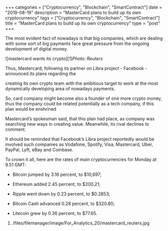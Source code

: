 +++
categories = ["Cryptocurrency", "Blockchain", "SmartContract"]
date = "2019-08-19"
description = "MasterCard plans to build up its own cryptocurrency"
tags = ["Cryptocurrency", "Blockchain", "SmartContract"]
title = "MasterCard plans to build up its own cryptocurrency"
type = "post"
+++

The most evident fact of nowadays is that big companies, which are
dealing with some sort of big payments face great pressure from the
ongoing development of digital money.

![mastercard wants its crypto][1]_Photo: Reuters_

Thus, Mastercard, following its partner on Libra project - Facebook -
announced its plans regarding the

creating its own crypto team with the ambitious target to work at the
most dynamically developing area of nowadays payments.

So, card company might become also a founder of one more crypto money,
thus the company could be related potentially as a tech company, if this
plan would be enshrined

Mastercard’s spokesman said, that this plan had place, as company was
searching new ways in creating value. Meanwhile, its rival declines to
comment.

It should be reminded that Facebook’s Libra project reportedly would be
involved such companies as Vodafone, Spotify, Visa, Mastercard, Uber,
PayPal, Lyft, eBay and Coinbase.

To crown it all, here are the rates of main cryptocurrencies for Monday
at 9.51 GMT:

  * Bitcoin jumped by 3.16 percent, to $10,697;

  * Ethereum added 2.45 percent, to $200.21;

  * Ripple went down by 0.23 percent, to $0.2853;

  * Bitcoin Cash advanced 0.28 percent, to $320.80;

  * Litecoin grew by 0.36 percent, to $77.65.

   1. /files/filemanager/image/For_Analytics_20/mastercard_reuters.jpg